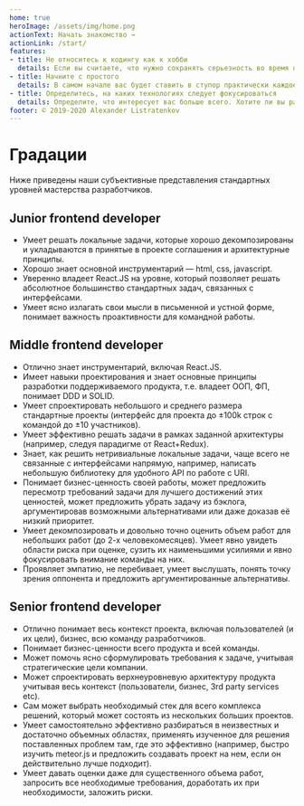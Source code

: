 ```yaml
---
home: true
heroImage: /assets/img/home.png
actionText: Начать знакомство →
actionLink: /start/
features:
- title: Не относитесь к кодингу как к хобби
  details: Если вы считаете, что нужно сохранять серьезность во время обучения кодингу, вы на 100% правы. Конечно, вряд ли вы будете тратить время на что-то, что вам не нравится. Тем не менее, если программирование будет лишь вашим хобби – то есть вы будете заниматься им по настроению, без четких целей или расписания – вы никогда не построите карьеру в этой области.
- title: Начните с простого
  details: В самом начале вас будет ставить в ступор практически каждое задание, независимо от уровня сложности. Поэтому, если вы новичок, пытающийся выбрать первый язык, я рекомендую начать с простого.
- title: Определитесь, на каких технологиях следует фокусироваться
  details: Определите, что интересует вас больше всего. Хотите ли вы разрабатывать пользовательские интерфейсы? Если да, значит вы должны фокусироваться на frontend-технологиях. Или же вы хотите узнать, как работает серверная часть? Тогда концентрируйтесь на backend-технологиях.
footer: © 2019-2020 Alexander Listratenkov
---
```


# Градации

Ниже приведены наши субъективные представления стандартных уровней мастерства разработчиков.

## Junior frontend developer

* Умеет решать локальные задачи, которые хорошо декомпозированы и укладываются в принятые в проекте соглашения и архитектурные принципы.
* Хорошо знает основной инструментарий — html, css, javascript.
* Уверенно владеет React.JS на уровне, который позволяет решать абсолютное большинство стандартных задач, связанных с интерфейсами.
* Умеет ясно излагать свои мысли в письменной и устной форме, понимает важность проактивности для командной работы.

## Middle frontend developer

* Отлично знает инструментарий, включая React.JS.
* Имеет навыки проектирования и знает основные принципы разработки поддерживаемого продукта, т.е. владеет ООП, ФП, понимает DDD и SOLID.
* Умеет спроектировать небольшого и среднего размера стандартные проекты (интерфейс для проекта до ±100k строк с командой до ±10 участников).
* Умеет эффективно решать задачи в рамках заданной архитектуры (например, следуя парадигме от React+Redux).
* Знает, как решить нетривиальные локальные задачи, чаще всего не связанные с интерфейсами напрямую, например, написать небольшую библиотеку для удобного API по работе с URI.
* Понимает бизнес-ценность своей работы, может предложить пересмотр требований задачи для лучшего достижений этих ценностей, может предложить убрать задачу из бэклога, аргументировав возможными альтернативами или даже доказав её низкий приоритет.
* Умеет декомпозировать и довольно точно оценить объем работ для небольших работ (до 2-х человекомесяцев). Умеет явно увидеть области риска при оценке, сузить их наименьшими усилиями и явно фокусировать внимание команды на них.
* Проявляет эмпатию, не перебивает, умеет выслушать, понять точку зрения оппонента и предложить аргументированные альтернативы.

## Senior frontend developer

* Отлично понимает весь контекст проекта, включая пользователей (и их цели), бизнес, всю команду разработчиков.
* Понимает бизнес-ценности всего продукта и всей команды.
* Может помочь ясно сформулировать требования к задаче, учитывая стратегические цели компании.
* Может спроектировать верхнеуровневую архитектуру продукта учитывая весь контекст (пользователи, бизнес, 3rd party services etc).
* Сам может выбрать необходимый стек для всего комплекса решений, который может состоять из нескольких больших проектов.
* Умеет самостоятельно эффективно разбираться в неизвестных и достаточно объемных областях, применять изученное для решения поставленных проблем там, где это эффективно (например, быстро изучить meteor.js и предложить создавать проект на нем, если он действительно лучше подходит).
* Умеет давать оценки даже для существенного объема работ, запросить все необходимые требования, доработать их при необходимости, заложить риски.
